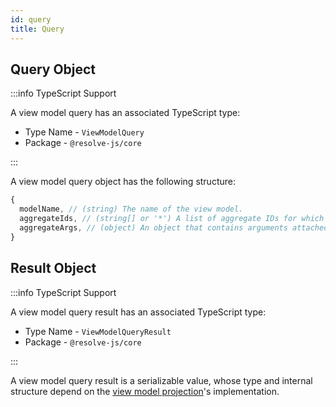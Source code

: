 ```yaml
---
id: query
title: Query
---
```


## Query Object

:::info TypeScript Support

A view model query has an associated TypeScript type:

- Type Name - `ViewModelQuery`
- Package - `@resolve-js/core`

:::

A view model query object has the following structure:

<!-- prettier-ignore-start -->

```js
{
  modelName, // (string) The name of the view model.
  aggregateIds, // (string[] or '*') A list of aggregate IDs for which to process events.
  aggregateArgs, // (object) An object that contains arguments attached to the query.
}
```

<!-- prettier-ignore-end -->

## Result Object

:::info TypeScript Support

A view model query result has an associated TypeScript type:

- Type Name - `ViewModelQueryResult`
- Package - `@resolve-js/core`

:::

A view model query result is a serializable value, whose type and internal structure depend on the [view model projection](projection.md)'s implementation.
